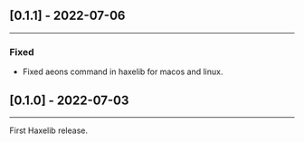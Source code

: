 ## [0.1.1] - 2022-07-06
---
### Fixed
- Fixed aeons command in haxelib for macos and linux.

## [0.1.0] - 2022-07-03
---
First Haxelib release.